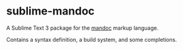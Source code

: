 
# sublime-mandoc

A Sublime Text 3 package for the [mandoc](https://mandoc.bsd.lv) markup language.

Contains a syntax definition, a build system, and some completions.
